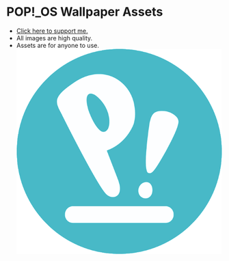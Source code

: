 # POP!_OS Wallpaper Assets
* [Click here to support me.](https://www.paypal.com/donate/?hosted_button_id=BXNTN9TCHD6XW)
* All images are high quality.
* Assets are for anyone to use.
![ASSETS](https://github.com/x4043/pop-os/blob/main/wallpapers/assets/pop-os-classic.png)
